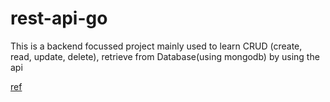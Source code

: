 # rest-api-go

This is a backend focussed project mainly used to learn CRUD (create, read, update, delete), retrieve from Database(using mongodb) by using the api

<a href="https://www.youtube.com/watch?v=vDIAwtGU9LE">ref</a>

